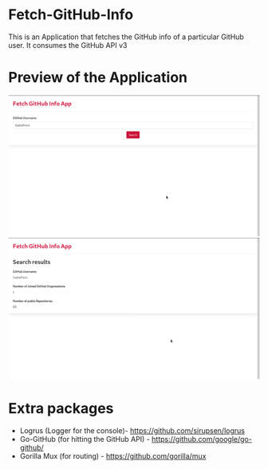 # Fetch-GitHub-Info
This is an Application that fetches the GitHub info of a particular GitHub user. It consumes the GitHub API v3

# Preview of the Application
![App instance image](assets/img/fetch_github.png)
![App instance image](assets/img/search_results.png)
# Extra packages
- Logrus (Logger for the console)- https://github.com/sirupsen/logrus
- Go-GitHub (for hitting the GitHub API) - https://github.com/google/go-github/
- Gorilla Mux (for routing) - https://github.com/gorilla/mux